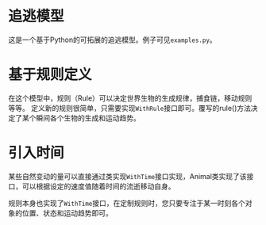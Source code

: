 # 追逃模型
这是一个基于Python的可拓展的追逃模型。例子可见`examples.py`。

# 基于规则定义
在这个模型中，规则（Rule）可以决定世界生物的生成规律，捕食链，移动规则等等。
定义新的规则很简单，只需要实现`WithRule`接口即可。覆写的rule()方法决定了某个瞬间各个生物的生成和运动趋势。

# 引入时间
某些自然变动的量可以直接通过类实现`WithTime`接口实现，Animal类实现了该接口，可以根据设定的速度值随着时间的流逝移动自身。

规则本身也实现了`WithTime`接口，在定制规则时，您只要专注于某一时刻各个对象的位置、状态和运动趋势即可。